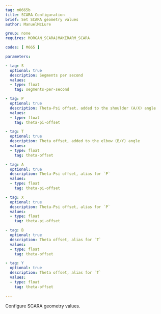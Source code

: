 ```yaml
---
tag: m0665b
title: SCARA Configuration
brief: Set SCARA geometry values
author: ManuelMcLure

group: none
requires: MORGAN_SCARA|MAKERARM_SCARA

codes: [ M665 ]

parameters:

- tag: S
  optional: true
  description: Segments per second
  values:
  - type: float
    tag: segments-per-second

- tag: P
  optional: true
  description: Theta-Psi offset, added to the shoulder (A/X) angle
  values:
  - type: float
    tag: theta-pi-offset

- tag: T
  optional: true
  description: Theta offset, added to the elbow (B/Y) angle
  values:
  - type: float
    tag: theta-offset

- tag: A
  optional: true
  description: Theta-Psi offset, alias for `P`
  values:
  - type: float
    tag: theta-pi-offset

- tag: X
  optional: true
  description: Theta-Psi offset, alias for `P`
  values:
  - type: float
    tag: theta-pi-offset

- tag: B
  optional: true
  description: Theta offset, alias for `T`
  values:
  - type: float
    tag: theta-offset

- tag: Y
  optional: true
  description: Theta offset, alias for `T`
  values:
  - type: float
    tag: theta-offset

---
```


Configure SCARA geometry values.
